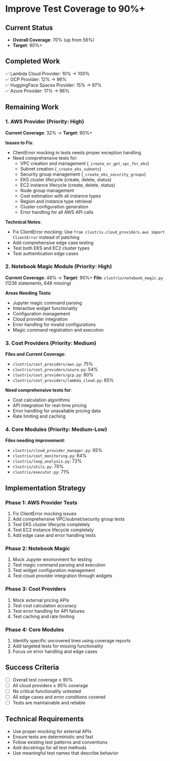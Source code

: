 # Improve Test Coverage to 90%+

## Current Status
- **Overall Coverage**: 70% (up from 56%)
- **Target**: 90%+

## Completed Work
✅ Lambda Cloud Provider: 10% → 100%  
✅ GCP Provider: 12% → 96%  
✅ HuggingFace Spaces Provider: 15% → 97%  
✅ Azure Provider: 17% → 96%  

## Remaining Work

### 1. AWS Provider (Priority: High)
**Current Coverage**: 32% → **Target**: 90%+

**Issues to Fix**:
- ClientError mocking in tests needs proper exception handling
- Need comprehensive tests for:
  - VPC creation and management (`_create_or_get_vpc_for_eks`)
  - Subnet creation (`_create_eks_subnets`) 
  - Security group management (`_create_eks_security_groups`)
  - EKS cluster lifecycle (create, delete, status)
  - EC2 instance lifecycle (create, delete, status)
  - Node group management
  - Cost estimation with all instance types
  - Region and instance type retrieval
  - Cluster configuration generation
  - Error handling for all AWS API calls

**Technical Notes**:
- Fix ClientError mocking: Use `from clustrix.cloud_providers.aws import ClientError` instead of patching
- Add comprehensive edge case testing
- Test both EKS and EC2 cluster types
- Test authentication edge cases

### 2. Notebook Magic Module (Priority: High)
**Current Coverage**: 48% → **Target**: 90%+
**File**: `clustrix/notebook_magic.py` (1236 statements, 648 missing)

**Areas Needing Tests**:
- Jupyter magic command parsing
- Interactive widget functionality
- Configuration management
- Cloud provider integration
- Error handling for invalid configurations
- Magic command registration and execution

### 3. Cost Providers (Priority: Medium)
**Files and Current Coverage**:
- `clustrix/cost_providers/aws.py`: 75% 
- `clustrix/cost_providers/azure.py`: 54%
- `clustrix/cost_providers/gcp.py`: 60%
- `clustrix/cost_providers/lambda_cloud.py`: 65%

**Need comprehensive tests for**:
- Cost calculation algorithms
- API integration for real-time pricing
- Error handling for unavailable pricing data
- Rate limiting and caching

### 4. Core Modules (Priority: Medium-Low)
**Files needing improvement**:
- `clustrix/cloud_provider_manager.py`: 65%
- `clustrix/cost_monitoring.py`: 64% 
- `clustrix/loop_analysis.py`: 72%
- `clustrix/utils.py`: 70%
- `clustrix/executor.py`: 71%

## Implementation Strategy

### Phase 1: AWS Provider Tests
1. Fix ClientError mocking issues
2. Add comprehensive VPC/subnet/security group tests
3. Test EKS cluster lifecycle completely
4. Test EC2 instance lifecycle completely
5. Add edge case and error handling tests

### Phase 2: Notebook Magic
1. Mock Jupyter environment for testing
2. Test magic command parsing and execution
3. Test widget configuration management
4. Test cloud provider integration through widgets

### Phase 3: Cost Providers
1. Mock external pricing APIs
2. Test cost calculation accuracy
3. Test error handling for API failures
4. Test caching and rate limiting

### Phase 4: Core Modules
1. Identify specific uncovered lines using coverage reports
2. Add targeted tests for missing functionality
3. Focus on error handling and edge cases

## Success Criteria
- [ ] Overall test coverage ≥ 90%
- [ ] All cloud providers ≥ 95% coverage
- [ ] No critical functionality untested
- [ ] All edge cases and error conditions covered
- [ ] Tests are maintainable and reliable

## Technical Requirements
- Use proper mocking for external APIs
- Ensure tests are deterministic and fast
- Follow existing test patterns and conventions
- Add docstrings for all test methods
- Use meaningful test names that describe behavior